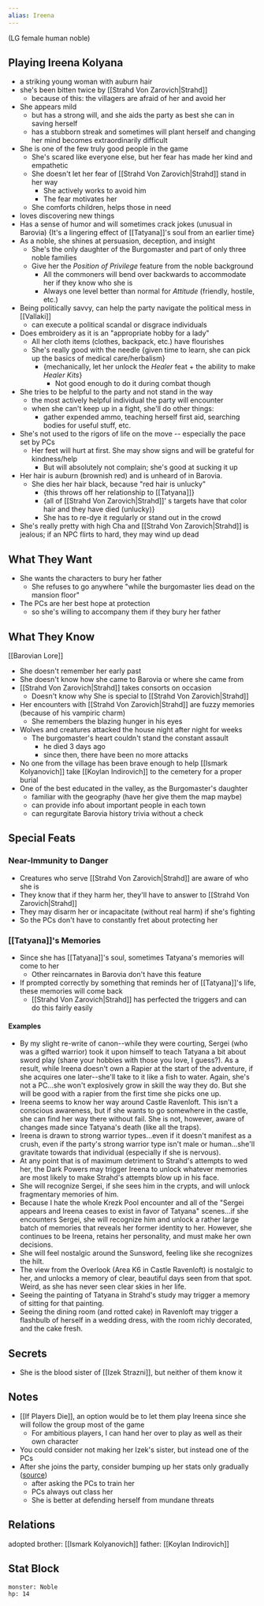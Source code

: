 ```yaml
---
alias: Ireena
---
```

(LG female human noble)
## Playing Ireena Kolyana
- a striking young woman with auburn hair
- she's been bitten twice by [[Strahd Von Zarovich|Strahd]]
	- because of this: the villagers are afraid of her and avoid her
- She appears mild
	- but has a strong will, and she aids the party as best she can in saving herself
	- has a stubborn streak and sometimes will plant herself and changing her mind becomes extraordinarily difficult
- She is one of the few truly good people in the game
	- She's scared like everyone else, but her fear has made her kind and empathetic
	- She doesn't let her fear of [[Strahd Von Zarovich|Strahd]] stand in her way
		- She actively works to avoid him
		- The fear motivates her
	- She comforts children, helps those in need
- loves discovering new things
- Has a sense of humor and will sometimes crack jokes (unusual in Barovia) {It's a lingering effect of [[Tatyana]]'s soul from an earlier time}
- As a noble, she shines at persuasion, deception, and insight
	- She's the only daughter of the Burgomaster and part of only three noble families
	- Give her the *Position of Privilege* feature from the noble background
		- All the commoners will bend over backwards to accommodate her if they know who she is
		- Always one level better than normal for *Attitude* (friendly, hostile, etc.)
- Being politically savvy, can help the party navigate the political mess in [[Vallaki]]
	- can execute a political scandal or disgrace individuals
- Does embroidery as it is an "appropriate hobby for a lady"
	- All her cloth items (clothes, backpack, etc.) have flourishes
	- She's really good with the needle {given time to learn, she can pick up the basics of medical care/herbalism}
		- {mechanically, let her unlock the *Healer* feat + the ability to make *Healer Kits*}
			- Not good enough to do it during combat though
- She tries to be helpful to the party and not stand in the way
	- the most actively helpful individual the party will encounter
	- when she can't keep up in a fight, she'll do other things:
		- gather expended ammo, teaching herself first aid, searching bodies for useful stuff, etc.
- She's not used to the rigors of life on the move -- especially the pace set by PCs
	- Her feet will hurt at first. She may show signs and will be grateful for kindness/help
		- But will absolutely not complain; she's good at sucking it up
- Her hair is auburn (brownish red) and is unheard of in Barovia.
	- She dies her hair black, because "red hair is unlucky"
		- {this throws off her relationship to [[Tatyana]]}
		- {all of [[Strahd Von Zarovich|Strahd]]' s targets have that color hair and they have died (unlucky)}
		- She has to re-dye it regularly or stand out in the crowd
- She's really pretty with high Cha and [[Strahd Von Zarovich|Strahd]] is jealous; if an NPC flirts to hard, they may wind up dead

## What They Want
- She wants the characters to bury her father 
	- She refuses to go anywhere "while the burgomaster lies dead on the mansion floor"
- The PCs are her best hope at protection
	- so she's willing to accompany them if they bury her father

## What They Know
[[Barovian Lore]]
- She doesn't remember her early past
- She doesn't know how she came to Barovia or where she came from
- [[Strahd Von Zarovich|Strahd]] takes consorts on occasion
	- Doesn't know why She is special to [[Strahd Von Zarovich|Strahd]]
- Her encounters with [[Strahd Von Zarovich|Strahd]] are fuzzy memories (because of his vampiric charm)
	- She remembers the blazing hunger in his eyes
- Wolves and creatures attacked the house night after night for weeks
	- The burgomaster's heart couldn't stand the constant assault
		- he died 3 days ago
		- since then, there have been no more attacks
- No one from the village has been brave enough to help [[Ismark Kolyanovich]] take [[Koylan Indirovich]] to the cemetery for a proper burial
- One of the best educated in the valley, as the Burgomaster's daughter
	- familiar with the geography (have her give them the map maybe)
	- can provide info about important people in each town
	- can regurgitate Barovia history trivia without a check

## Special Feats
### Near-Immunity to Danger
- Creatures who serve [[Strahd Von Zarovich|Strahd]] are aware of who she is
- They know that if they harm her, they'll have to answer to [[Strahd Von Zarovich|Strahd]]
- They may disarm her or incapacitate (without real harm) if she's fighting
- So the PCs don't have to constantly fret about protecting her

### [[Tatyana]]'s Memories
- Since she has [[Tatyana]]'s soul, sometimes Tatyana's memories will come to her
	- Other reincarnates in Barovia don't have this feature
- If prompted correctly by something that reminds her of [[Tatyana]]'s life, these memories will come back
	- [[Strahd Von Zarovich|Strahd]] has perfected the triggers and can do this fairly easily
 
#### Examples
- By my slight re-write of canon--while they were courting, Sergei (who was a gifted warrior) took it upon himself to teach Tatyana a bit about sword play (share your hobbies with those you love, I guess?). As a result, while Ireena doesn't own a Rapier at the start of the adventure, if she acquires one later--she'll take to it like a fish to water. Again, she's not a PC...she won't explosively grow in skill the way they do. But she will be good with a rapier from the first time she picks one up.
- Ireena seems to know her way around Castle Ravenloft. This isn't a conscious awareness, but if she wants to go somewhere in the castle, she can find her way there without fail. She is not, however, aware of changes made since Tatyana's death (like all the traps).
- Ireena is drawn to strong warrior types...even if it doesn't manifest as a crush, even if the party's strong warrior type isn't male or human...she'll gravitate towards that individual (especially if she is nervous).
- At any point that is of maximum detriment to Strahd's attempts to wed her, the Dark Powers may trigger Ireena to unlock whatever memories are most likely to make Strahd's attempts blow up in his face.
- She will recognize Sergei, if she sees him in the crypts, and will unlock fragmentary memories of him.
- Because I hate the whole Krezk Pool encounter and all of the "Sergei appears and Ireena ceases to exist in favor of Tatyana" scenes...if she encounters Sergei, she will recognize him and unlock a rather large batch of memories that reveals her former identity to her. However, she continues to be Ireena, retains her personality, and must make her own decisions.
- She will feel nostalgic around the Sunsword, feeling like she recognizes the hilt.
- The view from the Overlook (Area K6 in Castle Ravenloft) is nostalgic to her, and unlocks a memory of clear, beautiful days seen from that spot. Weird, as she has never seen clear skies in her life.
- Seeing the painting of Tatyana in Strahd's study may trigger a memory of sitting for that painting.
- Seeing the dining room (and rotted cake) in Ravenloft may trigger a flashbulb of herself in a wedding dress, with the room richly decorated, and the cake fresh.

## Secrets
- She is the blood sister of [[Izek Strazni]], but neither of them know it

## Notes
- [[If Players Die]], an option would be to let them play Ireena since she will follow the group most of the game
	- For ambitious players, I can hand her over to play as well as their own character
- You could consider not making her Izek's sister, but instead one of the PCs
- After she joins the party, consider bumping up her stats only gradually ([source](https://www.reddit.com/r/CurseofStrahd/comments/8vsw2p/my_notes_on_running_ireena_without_making_her_a/))
	- after asking the PCs to train her
	- PCs always out class her
	- She is better at defending herself from mundane threats

## Relations
adopted brother: [[Ismark Kolyanovich]]
father: [[Koylan Indirovich]]

## Stat Block

```statblock
monster: Noble
hp: 14
```
